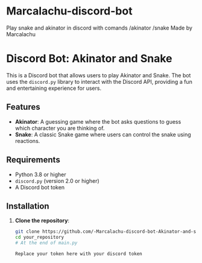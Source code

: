 # Marcalachu-discord-bot
Play snake and akinator in discord with comands /akinator /snake
Made by Marcalachu 
# Discord Bot: Akinator and Snake

This is a Discord bot that allows users to play Akinator and Snake. The bot uses the `discord.py` library to interact with the Discord API, providing a fun and entertaining experience for users.

## Features

- **Akinator**: A guessing game where the bot asks questions to guess which character you are thinking of.
- **Snake**: A classic Snake game where users can control the snake using reactions.

## Requirements

- Python 3.8 or higher
- `discord.py` (version 2.0 or higher)
- A Discord bot token

## Installation

1. **Clone the repository**:
   ```bash
   git clone https://github.com/-Marcalachu-discord-bot-Akinator-and-snake
   cd your_repository
   # At the end of main.py

   Replace your token here with your discord token
  
